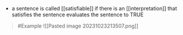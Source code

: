 - a sentence is called [[satisfiable]] if there is an [[interpretation]] that satisfies the sentence
		evaluates the sentence to TRUE
>	#Example 
>	![[Pasted image 20231023213507.png]]

